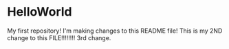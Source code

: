 # HelloWorld
My first repository!
I'm making changes to this README file! 
This is my 2ND change to this FILE!!!!!!!!
3rd change.

